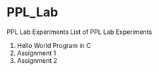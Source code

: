 # PPL_Lab
PPL Lab Experiments
List of PPL Lab Experiments
1. Hello World Program in C
2. Assignment 1
3. Assignment 2

